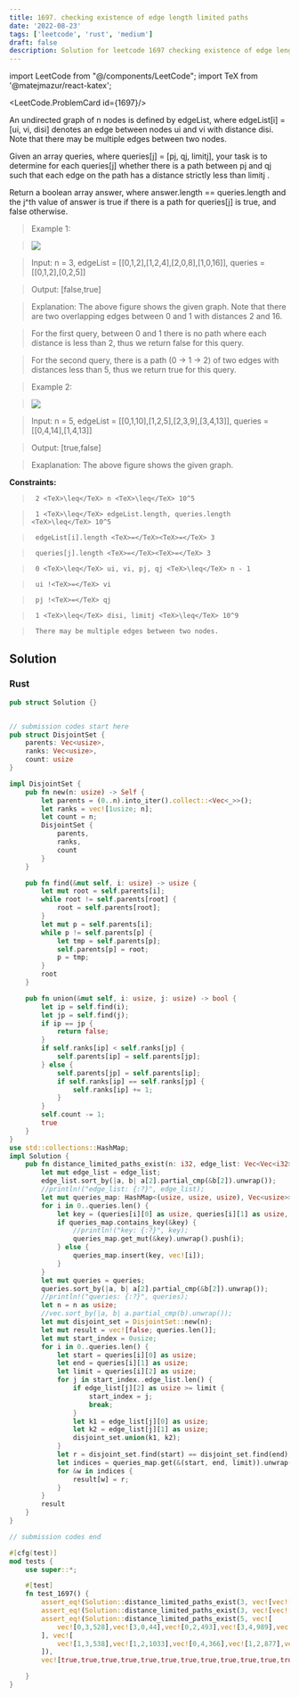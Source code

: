```yaml
---
title: 1697. checking existence of edge length limited paths
date: '2022-08-23'
tags: ['leetcode', 'rust', 'medium']
draft: false
description: Solution for leetcode 1697 checking existence of edge length limited paths
---
```

import LeetCode from "@/components/LeetCode";
import TeX from '@matejmazur/react-katex';

<LeetCode.ProblemCard id={1697}/>
 

  An undirected graph of n nodes is defined by edgeList, where edgeList[i] <TeX>=</TeX> [ui, vi, disi] denotes an edge between nodes ui and vi with distance disi. Note that there may be multiple edges between two nodes.

  Given an array queries, where queries[j] <TeX>=</TeX> [pj, qj, limitj], your task is to determine for each queries[j] whether there is a path between pj and qj such that each edge on the path has a distance strictly less than limitj .

  Return a boolean array answer, where answer.length <TeX>=</TeX><TeX>=</TeX> queries.length and the j^th value of answer is true if there is a path for queries[j] is true, and false otherwise.

   

 >   Example 1:

 >   ![](https://assets.leetcode.com/uploads/2020/12/08/h.png)

 >   Input: n <TeX>=</TeX> 3, edgeList <TeX>=</TeX> [[0,1,2],[1,2,4],[2,0,8],[1,0,16]], queries <TeX>=</TeX> [[0,1,2],[0,2,5]]

 >   Output: [false,true]

 >   Explanation: The above figure shows the given graph. Note that there are two overlapping edges between 0 and 1 with distances 2 and 16.

 >   For the first query, between 0 and 1 there is no path where each distance is less than 2, thus we return false for this query.

 >   For the second query, there is a path (0 -> 1 -> 2) of two edges with distances less than 5, thus we return true for this query.

  

 >   Example 2:

 >   ![](https://assets.leetcode.com/uploads/2020/12/08/q.png)

 >   Input: n <TeX>=</TeX> 5, edgeList <TeX>=</TeX> [[0,1,10],[1,2,5],[2,3,9],[3,4,13]], queries <TeX>=</TeX> [[0,4,14],[1,4,13]]

 >   Output: [true,false]

 >   Exaplanation: The above figure shows the given graph.

  

   

  **Constraints:**

  

 >   	2 <TeX>\leq</TeX> n <TeX>\leq</TeX> 10^5

 >   	1 <TeX>\leq</TeX> edgeList.length, queries.length <TeX>\leq</TeX> 10^5

 >   	edgeList[i].length <TeX>=</TeX><TeX>=</TeX> 3

 >   	queries[j].length <TeX>=</TeX><TeX>=</TeX> 3

 >   	0 <TeX>\leq</TeX> ui, vi, pj, qj <TeX>\leq</TeX> n - 1

 >   	ui !<TeX>=</TeX> vi

 >   	pj !<TeX>=</TeX> qj

 >   	1 <TeX>\leq</TeX> disi, limitj <TeX>\leq</TeX> 10^9

 >   	There may be multiple edges between two nodes.


## Solution
### Rust
```rust
pub struct Solution {}


// submission codes start here
pub struct DisjointSet {
    parents: Vec<usize>,
    ranks: Vec<usize>,
    count: usize
}

impl DisjointSet {
    pub fn new(n: usize) -> Self {
        let parents = (0..n).into_iter().collect::<Vec<_>>();
        let ranks = vec![1usize; n];
        let count = n;
        DisjointSet {
            parents,
            ranks,
            count
        }
    }

    pub fn find(&mut self, i: usize) -> usize {
        let mut root = self.parents[i];
        while root != self.parents[root] {
            root = self.parents[root];
        }
        let mut p = self.parents[i];
        while p != self.parents[p] {
            let tmp = self.parents[p];
            self.parents[p] = root;
            p = tmp;
        }
        root
    }

    pub fn union(&mut self, i: usize, j: usize) -> bool {
        let ip = self.find(i);
        let jp = self.find(j);
        if ip == jp {
            return false;
        }
        if self.ranks[ip] < self.ranks[jp] {
            self.parents[ip] = self.parents[jp];
        } else {
            self.parents[jp] = self.parents[ip];
            if self.ranks[ip] == self.ranks[jp] {
                self.ranks[ip] += 1;
            }
        }
        self.count -= 1;
        true
    }
}
use std::collections::HashMap;
impl Solution {
    pub fn distance_limited_paths_exist(n: i32, edge_list: Vec<Vec<i32>>, queries: Vec<Vec<i32>>) -> Vec<bool> {
        let mut edge_list = edge_list;
        edge_list.sort_by(|a, b| a[2].partial_cmp(&b[2]).unwrap());
        //println!("edge_list: {:?}", edge_list);
        let mut queries_map: HashMap<(usize, usize, usize), Vec<usize>> = HashMap::new();
        for i in 0..queries.len() {
            let key = (queries[i][0] as usize, queries[i][1] as usize, queries[i][2] as usize);
            if queries_map.contains_key(&key) {
                //println!("key: {:?}", key);
                queries_map.get_mut(&key).unwrap().push(i);
            } else {
                queries_map.insert(key, vec![i]);
            }
        }
        let mut queries = queries;
        queries.sort_by(|a, b| a[2].partial_cmp(&b[2]).unwrap());
        //println!("queries: {:?}", queries);
        let n = n as usize;
        //vec.sort_by(|a, b| a.partial_cmp(b).unwrap());
        let mut disjoint_set = DisjointSet::new(n);
        let mut result = vec![false; queries.len()];
        let mut start_index = 0usize;
        for i in 0..queries.len() {
            let start = queries[i][0] as usize;
            let end = queries[i][1] as usize;
            let limit = queries[i][2] as usize;
            for j in start_index..edge_list.len() {
                if edge_list[j][2] as usize >= limit {
                    start_index = j;
                    break;
                }
                let k1 = edge_list[j][0] as usize;
                let k2 = edge_list[j][1] as usize;
                disjoint_set.union(k1, k2);
            }
            let r = disjoint_set.find(start) == disjoint_set.find(end);
            let indices = queries_map.get(&(start, end, limit)).unwrap();
            for &w in indices {
                result[w] = r;
            }
        }
        result
    }
}

// submission codes end

#[cfg(test)]
mod tests {
    use super::*;

    #[test]
    fn test_1697() {
        assert_eq!(Solution::distance_limited_paths_exist(3, vec![vec![0,1,2],vec![1,2,4],vec![2,0,8],vec![1,0,16]], vec![vec![0,1,2],vec![0,2,5]]), vec![false, true]);
        assert_eq!(Solution::distance_limited_paths_exist(3, vec![vec![0,1,2],vec![1,2,4],vec![2,0,8],vec![1,0,16]], vec![vec![0,1,2],vec![0,2,5]]), vec![false, true]);
        assert_eq!(Solution::distance_limited_paths_exist(5, vec![
            vec![0,3,528],vec![3,0,44],vec![0,2,493],vec![3,4,989],vec![2,1,929],vec![3,0,900],vec![1,2,26],vec![4,0,684],vec![2,1,742],vec![4,0,881],vec![3,0,855],vec![4,2,322],vec![3,1,523],vec![2,1,362],vec![1,3,101],vec![4,0,862],vec![0,2,206],vec![4,1,972],vec![1,2,64],vec![1,0,459],vec![4,3,576],vec![2,1,726],vec![2,4,448],vec![0,1,293],vec![0,4,460],vec![4,2,920],vec![2,0,354],vec![2,0,54],vec![3,1,411],vec![2,4,419],vec![0,3,823],vec![4,1,72],vec![2,3,900],vec![2,0,954],vec![1,3,826],vec![2,3,730],vec![3,0,694]
        ], vec![
            vec![1,3,538],vec![1,2,1033],vec![0,4,366],vec![1,2,877],vec![1,4,939],vec![3,0,1088],vec![2,1,665],vec![2,3,209],vec![3,1,1469],vec![0,3,389],vec![3,0,1086],vec![1,4,1499],vec![0,3,554],vec![3,0,1634],vec![3,4,1216],vec![0,4,1465],vec![2,4,1641],vec![4,1,1271],vec![2,0,1020],vec![3,2,692],vec![3,0,1605],vec![0,4,898],vec![2,0,1573],vec![4,0,1573],vec![3,1,627],vec![4,1,769],vec![0,3,188],vec![1,0,1077],vec![1,2,1564],vec![1,3,1597],vec![1,0,1274],vec![1,4,71],vec![0,2,1544],vec![2,4,1149],vec![4,3,1449],vec![2,1,1716],vec![4,0,1659],vec![2,4,1722],vec![0,1,1761],vec![4,0,1496],vec![1,3,430],vec![2,3,1888],vec![1,4,618],vec![1,2,16],vec![4,2,1132],vec![0,2,233],vec![2,3,1696],vec![0,3,1960],vec![0,2,1070],vec![2,4,1676],vec![3,2,1362],vec![2,0,1066],vec![1,0,711],vec![3,2,286],vec![4,2,386],vec![3,2,1368],vec![4,3,1283],vec![1,3,1041],vec![1,4,1933],vec![1,3,1213],vec![0,4,36],vec![4,2,1148],vec![0,2,1301],vec![1,4,531],vec![0,3,120],vec![4,2,1919],vec![2,1,1503],vec![2,0,471],vec![3,4,922],vec![3,1,1854],vec![4,0,126],vec![1,0,1421],vec![0,1,1902],vec![0,1,214],vec![2,3,303],vec![0,2,677],vec![1,3,1756],vec![1,4,1119],vec![3,2,20],vec![2,1,1932],vec![2,4,1019],vec![1,4,976],vec![1,2,1383],vec![3,1,249],vec![3,0,817],vec![1,0,247],vec![1,4,1168],vec![0,4,1460],vec![1,4,1864],vec![1,2,521],vec![4,1,291],vec![1,3,1714],vec![2,3,1567],vec![3,0,1421],vec![0,1,613],vec![4,2,326],vec![1,4,251],vec![4,2,391],vec![1,4,1244],vec![3,2,764],vec![3,0,766],vec![3,2,337],vec![3,0,1917],vec![1,0,219],vec![2,1,616],vec![0,2,1568],vec![2,1,1952],vec![3,0,1026],vec![1,4,946],vec![1,0,1597],vec![1,3,1151],vec![4,0,1793],vec![3,4,1138],vec![1,2,1030],vec![1,4,640],vec![4,0,1396],vec![3,4,1548],vec![0,4,866],vec![4,2,1331],vec![2,4,490],vec![2,1,1952],vec![2,1,1642],vec![2,4,741],vec![3,1,246],vec![0,3,213],vec![3,1,690],vec![2,0,569],vec![1,4,1847],vec![3,0,118],vec![1,3,1413],vec![4,1,1194],vec![4,0,1975],vec![2,0,1050],vec![4,0,1324],vec![4,3,109],vec![1,4,623],vec![3,1,362],vec![1,4,1797],vec![1,0,430],vec![0,2,1357],vec![2,0,49],vec![2,0,884],vec![0,3,168],vec![3,0,1692],vec![1,3,1118],vec![1,2,1419],vec![0,2,868],vec![0,4,758],vec![2,1,1360],vec![0,4,677],vec![1,2,400],vec![4,0,155],vec![1,2,1234],vec![4,3,1469],vec![4,0,771],vec![0,1,543],vec![0,1,1702],vec![4,3,1713],vec![4,3,930],vec![1,0,1338],vec![1,3,771],vec![3,4,738],vec![3,1,1697],vec![4,0,1859],vec![2,1,720],vec![1,4,13],vec![0,2,1486],vec![4,3,1195],vec![0,1,459],vec![1,2,890],vec![3,0,1932],vec![1,0,673],vec![1,4,914],vec![3,4,670],vec![2,0,110],vec![3,1,1635],vec![0,2,857]
        ]), 
        vec![true,true,true,true,true,true,true,true,true,true,true,true,true,true,true,true,true,true,true,true,true,true,true,true,true,true,true,true,true,true,true,false,true,true,true,true,true,true,true,true,true,true,true,false,true,true,true,true,true,true,true,true,true,true,true,true,true,true,true,true,false,true,true,true,true,true,true,true,true,true,true,true,true,true,true,true,true,true,false,true,true,true,true,true,true,true,true,true,true,true,true,true,true,true,true,true,true,true,true,true,true,true,true,true,true,true,true,true,true,true,true,true,true,true,true,true,true,true,true,true,true,true,true,true,true,true,true,true,true,true,true,true,true,true,true,true,true,true,true,true,false,true,true,true,true,true,true,true,true,true,true,true,true,true,true,true,true,true,true,true,true,true,true,true,true,false,true,true,true,true,true,true,true,true,true,true,true]);

    }
}

```
